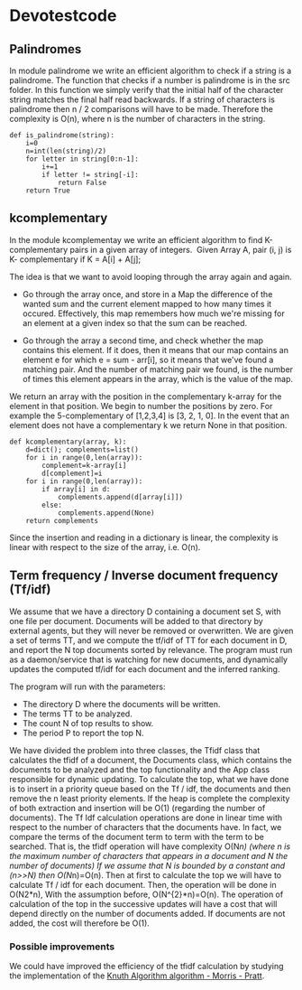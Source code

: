 # Devotestcode

## Palindromes

In module palindrome we write an efficient algorithm to check if a string is a palindrome. The function that checks if a number is palindrome is in the src folder. In this function we simply verify that the initial half of the character string matches the final half read backwards. If a string of characters is palindrome then n / 2 comparisons will have to be made. Therefore the complexity is O(n), where n is the number of characters in the string.

```
def is_palindrome(string):
    i=0
    n=int(len(string)/2)
    for letter in string[0:n-1]:
        i+=1
        if letter != string[-i]:
            return False
    return True
```

## kcomplementary

In the module kcomplementay we write an efficient algorithm to find K-complementary pairs in a given array of integers.  Given Array A, pair (i, j) is K- complementary if K = A[i] + A[j]; 

The idea is that we want to avoid looping through the array again and again. 

* Go through the array once, and store in a Map the difference of the wanted sum and the current element mapped to how many times it occured. Effectively, this map remembers how much we're missing for an element at a given index so that the sum can be reached.

* Go through the array a second time, and check whether the map contains this element. If it does, then it means that our map contains an element e for which e = sum - arr[i], so it means that we've found a matching pair. And the number of matching pair we found, is the number of times this element appears in the array, which is the value of the map.

We return an array with the position in the complementary k-array for the element in that position. We begin to number the positions by zero. For example the 5-complementary of [1,2,3,4] is [3, 2, 1, 0]. In the event that an element does not have a complementary k we return None in that position.

```
def kcomplementary(array, k):
	d=dict(); complements=list()
	for i in range(0,len(array)):
		complement=k-array[i]
		d[complement]=i
	for i in range(0,len(array)):
		if array[i] in d:
			complements.append(d[array[i]])
		else:
			complements.append(None)
	return complements

```

Since the insertion and reading in a dictionary is linear, the complexity is linear with respect to the size of the array, i.e. O(n).

## Term frequency / Inverse document frequency (Tf/idf)

We assume that we have a directory D containing a document set S, with one file per document. Documents will be added to that directory by external agents, but they will never be removed or overwritten. We are given a set of terms TT, and we compute the tf/idf of TT for each document in D, and report the N top documents sorted by relevance. 
The program must run as a daemon/service that is watching for new documents, and dynamically updates the computed tf/idf for each document and the inferred ranking. 

The program will run with the parameters: 

* The directory D where the documents will be written. 
* The terms TT to be analyzed. 
* The count N of top results to show. 
* The period P to report the top N.

We have divided the problem into three classes, the Tfidf class that calculates the tfidf of a document, the Documents class, which contains the documents to be analyzed and the top functionality and the App class responsible for dynamic updating. To calculate the top, what we have done is to insert in a priority queue based on the Tf / idf, the documents and then remove the n least priority elements. If the heap is complete the complexity of both extraction and insertion will be O(1) (regarding the number of documents). The Tf Idf calculation operations are done in linear time with respect to the number of characters that the documents have. In fact, we compare the terms of the document term to term with the term to be searched. That is, the tfidf operation will have complexity O(N*n) (where n is the maximum number of characters that appears in a document and N the number of documents) If we assume that N is bounded by a constant and (n>>N) then O(N*n)=O(n). Then at first to calculate the top we will have to calculate Tf / idf for each document. Then, the operation will be done in O(N2*n), With the assumption before, O(N^{2}*n)=O(n). The operation of calculation of the top in the successive updates will have a cost that will depend directly on the number of documents added. If documents are not added, the cost will therefore be O(1).

### Possible improvements

We could have improved the efficiency of the tfidf calculation by studying the implementation of the [Knuth Algorithm algorithm - Morris - Pratt](https://en.wikipedia.org/wiki/Knuth–Morris–Pratt_algorithm).










